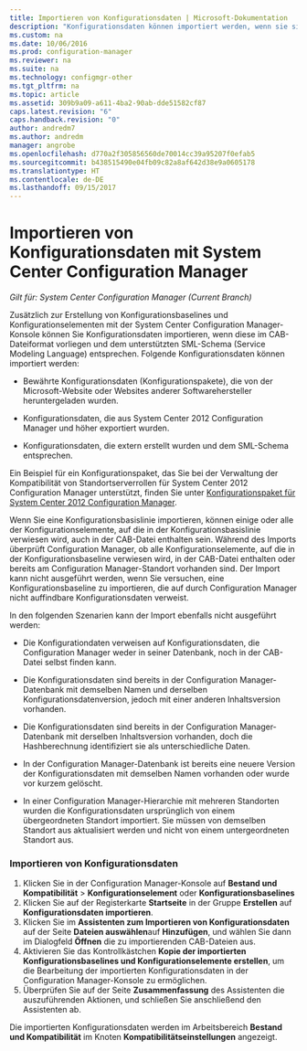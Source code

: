 ```yaml
---
title: Importieren von Konfigurationsdaten | Microsoft-Dokumentation
description: "Konfigurationsdaten können importiert werden, wenn sie sich in einer CAB-Datei befinden und dem unterstützten SML-Schema (Service Modeling Language) entsprechen."
ms.custom: na
ms.date: 10/06/2016
ms.prod: configuration-manager
ms.reviewer: na
ms.suite: na
ms.technology: configmgr-other
ms.tgt_pltfrm: na
ms.topic: article
ms.assetid: 309b9a09-a611-4ba2-90ab-dde51582cf87
caps.latest.revision: "6"
caps.handback.revision: "0"
author: andredm7
ms.author: andredm
manager: angrobe
ms.openlocfilehash: d770a2f305856560de70014cc39a95207f0efab5
ms.sourcegitcommit: b438515490e04fb09c82a8af642d38e9a0605178
ms.translationtype: HT
ms.contentlocale: de-DE
ms.lasthandoff: 09/15/2017
---
```

# <a name="import-configuration-data-with-system-center-configuration-manager"></a>Importieren von Konfigurationsdaten mit System Center Configuration Manager

*Gilt für: System Center Configuration Manager (Current Branch)*

Zusätzlich zur Erstellung von Konfigurationsbaselines und Konfigurationselementen mit der System Center Configuration Manager-Konsole können Sie Konfigurationsdaten importieren, wenn diese im CAB-Dateiformat vorliegen und dem unterstützten SML-Schema (Service Modeling Language) entsprechen. Folgende Konfigurationsdaten können importiert werden:  

-   Bewährte Konfigurationsdaten (Konfigurationspakete), die von der Microsoft-Website oder Websites anderer Softwarehersteller heruntergeladen wurden.  

-   Konfigurationsdaten, die aus System Center 2012 Configuration Manager und höher exportiert wurden.  

-   Konfigurationsdaten, die extern erstellt wurden und dem SML-Schema entsprechen.  

 Ein Beispiel für ein Konfigurationspaket, das Sie bei der Verwaltung der Kompatibilität von Standortserverrollen für System Center 2012 Configuration Manager unterstützt, finden Sie unter [Konfigurationspaket für System Center 2012 Configuration Manager](http://www.microsoft.com/en-us/download/details.aspx?id=30710&WT.mc_id=rss_alldownloads_all).  

Wenn Sie eine Konfigurationsbasislinie importieren, können einige oder alle der Konfigurationselemente, auf die in der Konfigurationsbasislinie verwiesen wird, auch in der CAB-Datei enthalten sein. Während des Imports überprüft Configuration Manager, ob alle Konfigurationselemente, auf die in der Konfigurationsbaseline verwiesen wird, in der CAB-Datei enthalten oder bereits am Configuration Manager-Standort vorhanden sind. Der Import kann nicht ausgeführt werden, wenn Sie versuchen, eine Konfigurationsbaseline zu importieren, die auf durch Configuration Manager nicht auffindbare Konfigurationsdaten verweist.  

In den folgenden Szenarien kann der Import ebenfalls nicht ausgeführt werden:  

-   Die Konfigurationdaten verweisen auf Konfigurationsdaten, die Configuration Manager weder in seiner Datenbank, noch in der CAB-Datei selbst finden kann.  

-   Die Konfigurationsdaten sind bereits in der Configuration Manager-Datenbank mit demselben Namen und derselben Konfigurationsdatenversion, jedoch mit einer anderen Inhaltsversion vorhanden.  

-   Die Konfigurationsdaten sind bereits in der Configuration Manager-Datenbank mit derselben Inhaltsversion vorhanden, doch die Hashberechnung identifiziert sie als unterschiedliche Daten.  

-   In der Configuration Manager-Datenbank ist bereits eine neuere Version der Konfigurationsdaten mit demselben Namen vorhanden oder wurde vor kurzem gelöscht.  

-   In einer Configuration Manager-Hierarchie mit mehreren Standorten wurden die Konfigurationsdaten ursprünglich von einem übergeordneten Standort importiert. Sie müssen von demselben Standort aus aktualisiert werden und nicht von einem untergeordneten Standort aus.  

### <a name="import-configuration-data"></a>Importieren von Konfigurationsdaten  

1.  Klicken Sie in der Configuration Manager-Konsole auf **Bestand und Kompatibilität** > **Konfigurationselement** oder **Konfigurationsbaselines**
2.  Klicken Sie auf der Registerkarte **Startseite** in der Gruppe **Erstellen** auf **Konfigurationsdaten importieren**.  
3.  Klicken Sie im **Assistenten zum Importieren von Konfigurationsdaten** auf der Seite **Dateien auswählen**auf **Hinzufügen**, und wählen Sie dann im Dialogfeld **Öffnen** die zu importierenden CAB-Dateien aus.  
4.  Aktivieren Sie das Kontrollkästchen **Kopie der importierten Konfigurationsbaselines und Konfigurationselemente erstellen**, um die Bearbeitung der importierten Konfigurationsdaten in der Configuration Manager-Konsole zu ermöglichen.  
5.  Überprüfen Sie auf der Seite **Zusammenfassung** des Assistenten die auszuführenden Aktionen, und schließen Sie anschließend den Assistenten ab.  

Die importierten Konfigurationsdaten werden im Arbeitsbereich **Bestand und Kompatibilität** im Knoten **Kompatibilitätseinstellungen** angezeigt.  
